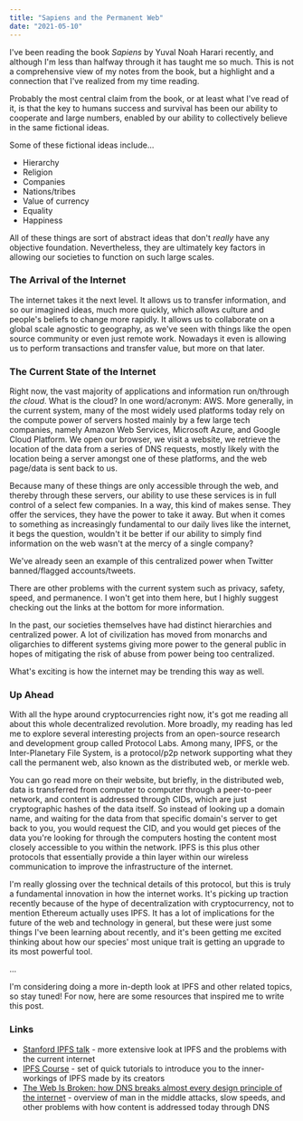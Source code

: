 ```yaml
---
title: "Sapiens and the Permanent Web"
date: "2021-05-10"
---
```


I've been reading the book *Sapiens* by Yuval Noah Harari recently, and although I'm less than halfway through it has taught me so much. This is not a comprehensive view of my notes from the book, but a highlight and a connection that I've realized from my time reading.

Probably the most central claim from the book, or at least what I've read of it, is that the key to humans success and survival has been our ability to cooperate and large numbers, enabled by our ability to collectively believe in the same fictional ideas.

Some of these fictional ideas include...

- Hierarchy
- Religion
- Companies
- Nations/tribes
- Value of currency
- Equality
- Happiness

All of these things are sort of abstract ideas that don't *really* have any objective foundation. Nevertheless, they are ultimately key factors in allowing our societies to function on such large scales.

### The Arrival of the Internet

The internet takes it the next level. It allows us to transfer information, and so our imagined ideas, much more quickly, which allows culture and people's beliefs to change more rapidly. It allows us to collaborate on a global scale agnostic to geography, as we've seen with things like the open source community or even just remote work. Nowadays it even is allowing us to perform transactions and transfer value, but more on that later.

### The Current State of the Internet

Right now, the vast majority of applications and information run on/through *the cloud*. What is the cloud? In one word/acronym: AWS. More generally, in the current system, many of the most widely used platforms today rely on the compute power of servers hosted mainly by a few large tech companies, namely Amazon Web Services, Microsoft Azure, and Google Cloud Platform. We open our browser, we visit a website, we retrieve the location of the data from a series of DNS requests, mostly likely with the location being a server amongst one of these platforms, and the web page/data is sent back to us.

Because many of these things are only accessible through the web, and thereby through these servers, our ability to use these services is in full control of a select few companies. In a way, this kind of makes sense. They offer the services, they have the power to take it away. But when it comes to something as increasingly fundamental to our daily lives like the internet, it begs the question, wouldn't it be better if our ability to simply find information on the web wasn't at the mercy of a single company?

We've already seen an example of this centralized power when Twitter banned/flagged accounts/tweets.

There are other problems with the current system such as privacy, safety, speed, and permanence. I won't get into them here, but I highly suggest checking out the links at the bottom for more information.

In the past, our societies themselves have had distinct hierarchies and centralized power. A lot of civilization has moved from monarchs and oligarchies to different systems giving more power to the general public in hopes of mitigating the risk of abuse from power being too centralized.

What's exciting is how the internet may be trending this way as well.

### Up Ahead

With all the hype around cryptocurrencies right now, it's got me reading all about this whole decentralized revolution. More broadly, my reading has led me to explore several interesting projects from an open-source research and development group called Protocol Labs. Among many, IPFS, or the Inter-Planetary File System, is a protocol/p2p network supporting what they call the permanent web, also known as the distributed web, or merkle web.

You can go read more on their website, but briefly, in the distributed web, data is transferred from computer to computer through a peer-to-peer network, and content is addressed through CIDs, which are just cryptographic hashes of the data itself. So instead of looking up a domain name, and waiting for the data from that specific domain's server to get back to you, you would request the CID, and you would get pieces of the data you're looking for through the computers hosting the content most closely accessible to you within the network. IPFS is this plus other protocols that essentially provide a thin layer within our wireless communication to improve the infrastructure of the internet.

I'm really glossing over the technical details of this protocol, but this is truly a fundamental innovation in how the internet works. It's picking up traction recently because of the hype of decentralization with cryptocurrency, not to mention Ethereum actually uses IPFS. It has a lot of implications for the future of the web and technology in general, but these were just some things I've been learning about recently, and it's been getting me excited thinking about how our species' most unique trait is getting an upgrade to its most powerful tool.

...

I'm considering doing a more in-depth look at IPFS and other related topics, so stay tuned! For now, here are some resources that inspired me to write this post.

### Links

- [Stanford IPFS talk](https://www.youtube.com/watch?v=HUVmypx9HGI) - more extensive look at IPFS and the problems with the current internet
- [IPFS Course](https://proto.school/course/ipfs) - set of quick tutorials to introduce you to the inner-workings of IPFS made by its creators
- [The Web Is Broken: how DNS breaks almost every design principle of the internet](https://recompilermag.com/issues/issue-1/the-web-is-broken-how-dns-breaks-almost-every-design-principle-of-the-internet/) - overview of man in the middle attacks, slow speeds, and other problems with how content is addressed today through DNS
